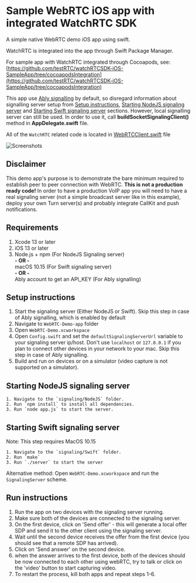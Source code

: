# Sample WebRTC iOS app with integrated WatchRTC SDK
A simple native WebRTC demo iOS app using swift. 

WatchRTC is integrated into the app through Swift Package Manager.

For sample app with WatchRTC integrated through Cocoapods, see: [https://github.com/testRTC/watchRTCSDK-iOS-SampleApp/tree/cocoapodsIntegration](https://github.com/testRTC/watchRTCSDK-iOS-SampleApp/tree/cocoapodsIntegration)

This app use [Ably signalling](https://ably.com/) by default, so disregard information about signalling server setup from [Setup instructions](https://github.com/testRTC/watchRTCSDK-iOS-SampleApp#setup-instructions), [Starting NodeJS signaling server](https://github.com/testRTC/watchRTCSDK-iOS-SampleApp#starting-nodejs-signaling-server) and [Starting Swift signaling server](https://github.com/testRTC/watchRTCSDK-iOS-SampleApp#starting-swift-signaling-server) sections. However, local signalling server can still be used. In order to use it, call **buildSocketSignalingClient()** method in **AppDelegate.swift** file.

All of the `WatchRTC` related code is located in [WebRTCClient.swift](WebRTC-Demo-App/Sources/Services/WebRTCClient.swift) file

![Screenshots](images/WebRTC.png)

## Disclaimer
This demo app's purpose is to demonstrate the bare minimum required to establish peer to peer connection with WebRTC. **This is not a production ready code!** In order to have a production VoIP app you will need to have a real signaling server (not a simple broadcast server like in this example), deploy your own Turn server(s) and probably integrate CallKit and push notifications.

## Requirements
1. Xcode 13 or later
2. iOS 13 or later
3. Node.js + npm (For NodeJS Signaling server)  
**- OR -**  
macOS 10.15 (For Swift signaling server)  
**- OR -**  
Ably account to get an API_KEY (For Ably signalling)  

## Setup instructions
1. Start the signaling server (Either NodeJS or Swift). Skip this step in case of Ably signalling, which is enabled by default
2. Navigate to `WebRTC-Demo-app` folder
3. Open `WebRTC-Demo.xcworkspace`
4. Open `Config.swift` and set the `defaultSignalingServerUrl` variable to your signaling server ip/host. Don't use `localhost` or `127.0.0.1` if you plan to connect other devices in your network to your mac. Skip this step in case of Ably signalling.
5. Build and run on devices or on a simulator (video capture is not supported on a simulator).

## Starting NodeJS signaling server
    1. Navigate to the `signaling/NodeJS` folder.
    2. Run `npm install` to install all dependencies.
    3. Run `node app.js` to start the server.

## Starting Swift signaling server
Note: This step requires MacOS 10.15

    1. Navigate to the `signaling/Swift` folder.
    2. Run `make`
    3. Run `./server` to start the server

Alternative method: Open `WebRTC-Demo.xcworkspace` and run the `SignalingServer` scheme.

## Run instructions
1. Run the app on two devices with the signaling server running.
2. Make sure both of the devices are connected to the signaling server.
3. On the first device, click on 'Send offer' - this will generate a local offer SDP and send it to the other client using the signaling server.
4. Wait until the second device receives the offer from the first device (you should see that a remote SDP has arrived).
5. Click on 'Send answer' on the second device.
6. when the answer arrives to the first device, both of the devices should be now connected to each other using webRTC, try to talk or click on the 'video' button to start capturing video.
7. To restart the process, kill both apps and repeat steps 1-6.

